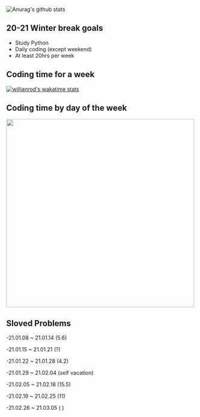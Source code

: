 <!--START_SECTION:waka-->
<!--END_SECTION:waka-->

![Anurag's github stats](https://github-readme-stats.vercel.app/api?username=vinivin153&theme=dark&show_icons=true)

<h2>20-21 Winter break goals</h2>

- Study Python
- Daily coding (except weekend)
- At least 20hrs per week


<h2>Coding time for a week</h2>

[![willianrod's wakatime stats](https://github-readme-stats.vercel.app/api/wakatime?username=vinivin153&v=2)](https://github.com/anuraghazra/github-readme-stats)


<h2>
 Coding time by day of the week
  </h2>

<img src="https://wakatime.com/share/@1a096de6-41e0-4f6f-acda-e037d53dcee6/2577936e-071a-4ae6-a26c-974f6b99f316.svg" width="500">


<h2>
 Sloved Problems
</h2>
 <div>
 <p>-21.01.08 ~ 21.01.14 (5.6)</p>
 <p>-21.01.15 ~ 21.01.21 (?)</p>
 <p>-21.01.22 ~ 21.01.28 (4.2)</p>
 <p>-21.01.29 ~ 21.02.04 (self vacation)</p>
 <p>-21.02.05 ~ 21.02.18 (15.5)</p>
 <p>-21.02.19 ~ 21.02.25 (11)</p>
 <p>-21.02.26 ~ 21.03.05 ( )</p>
  </div>
